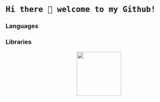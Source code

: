 <h2><samp> Hi there 👋 welcome to my Github!</samp></h2>

<h3>Languages</h3>

<h3>Libraries</h3>


<p align="center">
  <img width="120px" src="https://data.whicdn.com/images/245454629/original.gif" />
</p>
